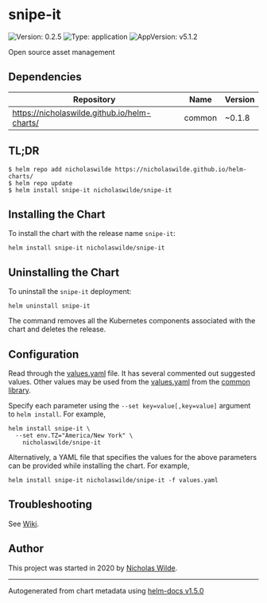# snipe-it

![Version: 0.2.5](https://img.shields.io/badge/Version-0.2.5-informational?style=flat-square) ![Type: application](https://img.shields.io/badge/Type-application-informational?style=flat-square) ![AppVersion: v5.1.2](https://img.shields.io/badge/AppVersion-v5.1.2-informational?style=flat-square)

Open source asset management

## Dependencies

| Repository | Name | Version |
|------------|------|---------|
| https://nicholaswilde.github.io/helm-charts/ | common | ~0.1.8 |

## TL;DR
```console
$ helm repo add nicholaswilde https://nicholaswilde.github.io/helm-charts/
$ helm repo update
$ helm install snipe-it nicholaswilde/snipe-it
```

## Installing the Chart
To install the chart with the release name `snipe-it`:
```console
helm install snipe-it nicholaswilde/snipe-it
```

## Uninstalling the Chart
To uninstall the `snipe-it` deployment:
```console
helm uninstall snipe-it
```
The command removes all the Kubernetes components associated with the chart and deletes the release.

## Configuration

Read through the [values.yaml](./values.yaml) file. It has several commented out suggested values.
Other values may be used from the [values.yaml](../common/values.yaml) from the [common library](../common).

Specify each parameter using the `--set key=value[,key=value]` argument to `helm install`. For example,
```console
helm install snipe-it \
  --set env.TZ="America/New York" \
    nicholaswilde/snipe-it
```

Alternatively, a YAML file that specifies the values for the above parameters can be provided while installing the chart.
For example,
```console
helm install snipe-it nicholaswilde/snipe-it -f values.yaml
```

## Troubleshooting
See [Wiki](https://github.com/nicholaswilde/helm-charts/wiki/Troubleshooting).

## Author
This project was started in 2020 by [Nicholas Wilde](https://github.com/nicholaswilde).

----------------------------------------------
Autogenerated from chart metadata using [helm-docs v1.5.0](https://github.com/norwoodj/helm-docs/releases/v1.5.0)
